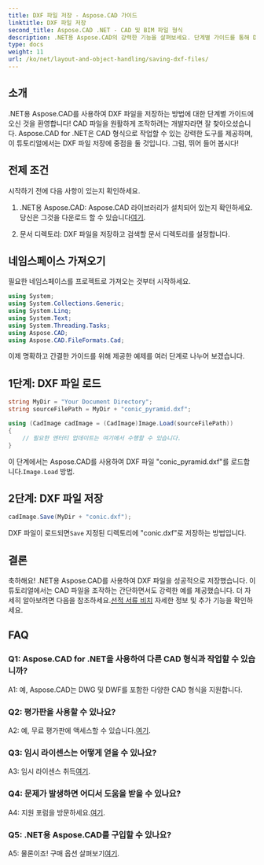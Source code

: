 ```yaml
---
title: DXF 파일 저장 - Aspose.CAD 가이드
linktitle: DXF 파일 저장
second_title: Aspose.CAD .NET - CAD 및 BIM 파일 형식
description: .NET용 Aspose.CAD의 강력한 기능을 살펴보세요. 단계별 가이드를 통해 DXF 파일을 손쉽게 저장하는 방법을 알아보세요.
type: docs
weight: 11
url: /ko/net/layout-and-object-handling/saving-dxf-files/
---
```

## 소개

.NET용 Aspose.CAD를 사용하여 DXF 파일을 저장하는 방법에 대한 단계별 가이드에 오신 것을 환영합니다! CAD 파일을 원활하게 조작하려는 개발자라면 잘 찾아오셨습니다. Aspose.CAD for .NET은 CAD 형식으로 작업할 수 있는 강력한 도구를 제공하며, 이 튜토리얼에서는 DXF 파일 저장에 중점을 둘 것입니다. 그럼, 뛰어 들어 봅시다!

## 전제 조건

시작하기 전에 다음 사항이 있는지 확인하세요.

1.  .NET용 Aspose.CAD: Aspose.CAD 라이브러리가 설치되어 있는지 확인하세요. 당신은 그것을 다운로드 할 수 있습니다[여기](https://releases.aspose.com/cad/net/).

2. 문서 디렉토리: DXF 파일을 저장하고 검색할 문서 디렉토리를 설정합니다.

## 네임스페이스 가져오기

필요한 네임스페이스를 프로젝트로 가져오는 것부터 시작하세요.

```csharp
using System;
using System.Collections.Generic;
using System.Linq;
using System.Text;
using System.Threading.Tasks;
using Aspose.CAD;
using Aspose.CAD.FileFormats.Cad;
```

이제 명확하고 간결한 가이드를 위해 제공한 예제를 여러 단계로 나누어 보겠습니다.

## 1단계: DXF 파일 로드

```csharp
string MyDir = "Your Document Directory";
string sourceFilePath = MyDir + "conic_pyramid.dxf";

using (CadImage cadImage = (CadImage)Image.Load(sourceFilePath))
{
    // 필요한 엔터티 업데이트는 여기에서 수행할 수 있습니다.
}
```

이 단계에서는 Aspose.CAD를 사용하여 DXF 파일 "conic_pyramid.dxf"를 로드합니다.`Image.Load` 방법.

## 2단계: DXF 파일 저장

```csharp
cadImage.Save(MyDir + "conic.dxf");
```

 DXF 파일이 로드되면`Save` 지정된 디렉토리에 "conic.dxf"로 저장하는 방법입니다.

## 결론

 축하해요! .NET용 Aspose.CAD를 사용하여 DXF 파일을 성공적으로 저장했습니다. 이 튜토리얼에서는 CAD 파일을 조작하는 간단하면서도 강력한 예를 제공했습니다. 더 자세히 알아보려면 다음을 참조하세요.[선적 서류 비치](https://reference.aspose.com/cad/net/) 자세한 정보 및 추가 기능을 확인하세요.

## FAQ

### Q1: Aspose.CAD for .NET을 사용하여 다른 CAD 형식과 작업할 수 있습니까?

A1: 예, Aspose.CAD는 DWG 및 DWF를 포함한 다양한 CAD 형식을 지원합니다.

### Q2: 평가판을 사용할 수 있나요?

 A2: 예, 무료 평가판에 액세스할 수 있습니다.[여기](https://releases.aspose.com/).

### Q3: 임시 라이센스는 어떻게 얻을 수 있나요?

 A3: 임시 라이센스 취득[여기](https://purchase.aspose.com/temporary-license/).

### Q4: 문제가 발생하면 어디서 도움을 받을 수 있나요?

 A4: 지원 포럼을 방문하세요.[여기](https://forum.aspose.com/c/cad/19).

### Q5: .NET용 Aspose.CAD를 구입할 수 있나요?

 A5: 물론이죠! 구매 옵션 살펴보기[여기](https://purchase.aspose.com/buy).